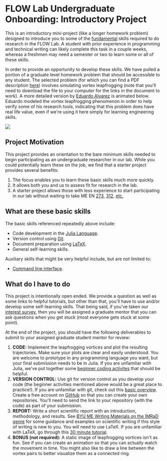 # FLOW Lab Undergraduate Onboarding: Introductory Project

This is an introductory mini-project (like a longer homework problem) designed to introduce you to some of the [fundamental](#user-content-what-are-these-basic-skills) skills required to do research in the FLOW Lab.  A student with prior experience in programming and technical writing can likely complete this task in a couple weeks, whereas a freshmen may need a semester or two to learn some or all of these skills.

In order to provide an opportunity to develop these skills. We have pulled a portion of a graduate level homework problem that should be accessible to any student.  The selected problem (for which you can find a PDF description [here](leapfrog/leapfrog.pdf)) involves simulating vortex leapfrogging (note that you'll need to download the file to your computer for the links in the document to work). A more detailed version by [Eduardo Alvarez](https://edoalvarezr.github.io/) is animated below.  Eduardo modeled the vortex leapfrogging phenomenon in order to help verify some of his research tools, indicating that this problem does have real life value, even if we're using it here simply for learning engineering skills.

![](https://github.com/byuflowlab/undergrad-onboarding/blob/master/leapfrog.gif)

## Project Motivation

This project provides an orientation to the bare minimum skills needed to begin participating as an undergraduate researcher in our lab.  While you could potentially learn these on the job, we find that a starter project provides several benefits:
1. The focus enables you to learn these basic skills much more quickly.
2. It allows both you and us to assess fit for research in the lab.
3. A starter project allows those with less experience to start participating in our lab without waiting to take ME EN [273](https://catalog.byu.edu/engineering/mechanical-engineering/introduction-scientific-computing-and-computer-aided-engineering), [312](https://catalog.byu.edu/engineering/mechanical-engineering/fluid-mechanics), [etc.](https://www.me.byu.edu/aerospace)

## What are these basic skills

The basic skills referenced repeatedly above include:

- Code development in the [Julia Language](https://julialang.org/).
- Version control using [Git](https://git-scm.com/).
- Document preparation using [LaTeX](https://www.latex-project.org/about/).
- General self-learning skills.

Auxiliary skills that might be very helpful include, but are not limited to:

- [Command line interface](https://www.codecademy.com/article/command-line-commands).


## What do I have to do

This project is intentionally open ended.  We provide a question as well as some links to helpful tutorials, but other than that, you'll have to use and/or develop some self-learning skills.  That being said, if you've taken our [interest survey](https://forms.gle/Aw1JA9dRKWNbuyDR8), then you will be assigned a graduate mentor that you can ask questions when you get stuck (most everyone gets stuck at some point).

At the end of the project, you should have the following deliverables to submit to your assigned graduate student mentor for review:

1. **CODE:** Implement the leapfrogging vortices and plot the resulting trajectories. Make sure your plots are clear and easily understood.  You are welcome to prototype in any programming language you want, but your final submission needs to be in Julia. If you are unfamiliar with Julia, we've put together some [beginner coding activites](https://github.com/byuflowlab/undergrad-onboarding/blob/master/julia.md) that should be helpful.
2. **VERSION CONTROL:** Use git for version control as you develop your code (the beginner activities mentioned above would be a great place to practice!).  If you are unfamiliar with git, check out this [basic overview](https://guides.github.com/introduction/git-handbook/).  Create a free account on [GitHub](https://github.com) so that you can create your own repositories.  You'll need to send the link to your repository (with the code) as part of your submission.
3. **REPORT:** Write a short scientific report with an introduction, methodology, and results.  See [BYU ME Writing Materials on the IMRaD genre](https://me.byu.edu/resources) for some guidance and examples on scientific writing if this style of writing is new to you.  You will need to use LaTeX.  If you are unfamiliar with LaTeX, go through this [30 minute tutorial](https://www.overleaf.com/learn/latex/Learn_LaTeX_in_30_minutes).
4. **BONUS (not required):** A static image of leapfrogging vortices isn't as fun.  See if you can create an animation so that you can actually watch the movement in time.  You might also like to draw a line between the vortex pairs to better visualize them as a connected ring.